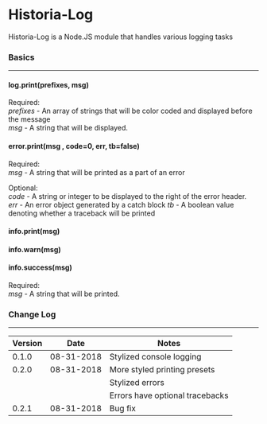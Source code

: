 # Historia-Log

Historia-Log is a Node.JS module that handles various logging tasks

### Basics
---

#### log.print(prefixes, msg)

Required:  
*prefixes* - An array of strings that will be color coded and displayed before the message  
*msg* - A string that will be displayed.

#### error.print(msg , code=0, err, tb=false)

Required:  
*msg* - A string that will be printed as a part of an error

Optional:  
*code* - A string or integer to be displayed to the right of the error header.  
*err* - An error object generated by a catch block
*tb* - A boolean value denoting whether a traceback will be printed

#### info.print(msg)
#### info.warn(msg)
#### info.success(msg)

Required:  
*msg* - A string that will be printed.

### Change Log
---

| Version  | Date  | Notes  |
|---|---|---|
| 0.1.0 | 08-31-2018 | Stylized console logging |
| 0.2.0 | 08-31-2018 | More styled printing presets |
|   |   | Stylized errors |
|   |   | Errors have optional tracebacks |
| 0.2.1 | 08-31-2018 | Bug fix |